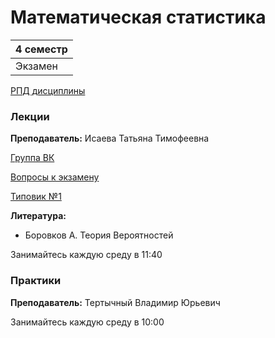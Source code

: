 # Математическая статистика

|4 семестр|
|---|
|Экзамен|

[РПД дисциплины](../Files/MatStatRPD.pdf)

### Лекции

**Преподаватель:** Исаева Татьяна Тимофеевна

[Группа ВК](https://vk.com/club193548696)

[Вопросы к экзамену](../Files/MatStatExam.pdf)

[Типовик №1](../Files/MatStatTip1.pdf)


**Литература:**
* Боровков А. Теория Вероятностей


Занимайтесь каждую среду в 11:40


### Практики

**Преподаватель:** Тертычный Владимир Юрьевич

Занимайтесь каждую среду в 10:00
